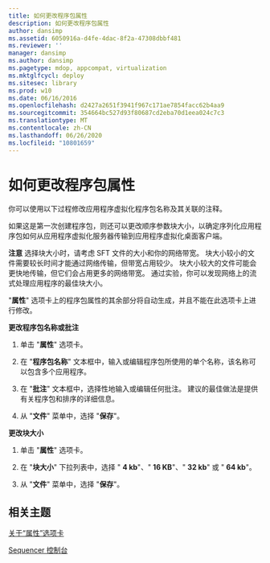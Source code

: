 ```yaml
---
title: 如何更改程序包属性
description: 如何更改程序包属性
author: dansimp
ms.assetid: 6050916a-d4fe-4dac-8f2a-47308dbbf481
ms.reviewer: ''
manager: dansimp
ms.author: dansimp
ms.pagetype: mdop, appcompat, virtualization
ms.mktglfcycl: deploy
ms.sitesec: library
ms.prod: w10
ms.date: 06/16/2016
ms.openlocfilehash: d2427a2651f3941f967c171ae7854facc62b4aa9
ms.sourcegitcommit: 354664bc527d93f80687cd2eba70d1eea024c7c3
ms.translationtype: MT
ms.contentlocale: zh-CN
ms.lasthandoff: 06/26/2020
ms.locfileid: "10801659"
---
```

# 如何更改程序包属性


你可以使用以下过程修改应用程序虚拟化程序包名称及其关联的注释。

如果这是第一次创建程序包，则还可以更改顺序参数块大小，以确定序列化应用程序包如何从应用程序虚拟化服务器传输到应用程序虚拟化桌面客户端。

**注意** 选择块大小时，请考虑 SFT 文件的大小和你的网络带宽。 块大小较小的文件需要较长时间才能通过网络传输，但带宽占用较少。 块大小较大的文件可能会更快地传输，但它们会占用更多的网络带宽。 通过实验，你可以发现网络上的流式处理应用程序的最佳块大小。

 

"**属性**" 选项卡上的程序包属性的其余部分将自动生成，并且不能在此选项卡上进行修改。

**更改程序包名称或批注**

1.  单击 "**属性**" 选项卡。

2.  在 "**程序包名称**" 文本框中，输入或编辑程序包所使用的单个名称，该名称可以包含多个应用程序。

3.  在 "**批注**" 文本框中，选择性地输入或编辑任何批注。 建议的最佳做法是提供有关程序包和排序的详细信息。

4.  从 "**文件**" 菜单中，选择 "**保存**"。

**更改块大小**

1.  单击 "**属性**" 选项卡。

2.  在 "**块大小**" 下拉列表中，选择 " **4 kb**"、" **16 KB**"、" **32 kb**" 或 " **64 kb**"。

3.  从 "**文件**" 菜单中，选择 "**保存**"。

## 相关主题


[关于“属性”选项卡](about-the-properties-tab.md)

[Sequencer 控制台](sequencer-console.md)

 

 





